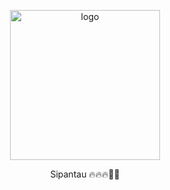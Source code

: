 <p align="center">
  <img src="https://lh3.google.com/u/1/d/1-zrIQUUO5nyZaskEArVX6ofgUZxBZ7Vc=w1801-h947-iv2" alt="logo" width="240" />

  <p align="center">Sipantau 🔥🔥🔥🌾🌾</p>
</p>
